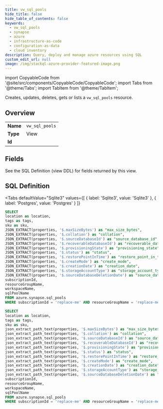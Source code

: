 ```yaml
--- 
title: vw_sql_pools
hide_title: false
hide_table_of_contents: false
keywords:
  - vw_sql_pools
  - synapse
  - azure
  - infrastructure-as-code
  - configuration-as-data
  - cloud inventory
description: Query, deploy and manage azure resources using SQL
custom_edit_url: null
image: /img/stackql-azure-provider-featured-image.png
---
```


import CopyableCode from '@site/src/components/CopyableCode/CopyableCode';
import Tabs from '@theme/Tabs';
import TabItem from '@theme/TabItem';

Creates, updates, deletes, gets or lists a <code>vw_sql_pools</code> resource.

## Overview
<table><tbody>
<tr><td><b>Name</b></td><td><code>vw_sql_pools</code></td></tr>
<tr><td><b>Type</b></td><td>View</td></tr>
<tr><td><b>Id</b></td><td><CopyableCode code="azure.synapse.vw_sql_pools" /></td></tr>
</tbody></table>

## Fields

See the SQL Definition (view DDL) for fields returned by this view.

## SQL Definition

<Tabs
defaultValue="Sqlite3"
values={[
{ label: 'Sqlite3', value: 'Sqlite3' },
{ label: 'Postgres', value: 'Postgres' }
]}
>
<TabItem value="Sqlite3">

```sql
SELECT
location as location,
tags as tags,
sku as sku,
JSON_EXTRACT(properties, '$.maxSizeBytes') as "max_size_bytes",
JSON_EXTRACT(properties, '$.collation') as "collation",
JSON_EXTRACT(properties, '$.sourceDatabaseId') as "source_database_id",
JSON_EXTRACT(properties, '$.recoverableDatabaseId') as "recoverable_database_id",
JSON_EXTRACT(properties, '$.provisioningState') as "provisioning_state",
JSON_EXTRACT(properties, '$.status') as "status",
JSON_EXTRACT(properties, '$.restorePointInTime') as "restore_point_in_time",
JSON_EXTRACT(properties, '$.createMode') as "create_mode",
JSON_EXTRACT(properties, '$.creationDate') as "creation_date",
JSON_EXTRACT(properties, '$.storageAccountType') as "storage_account_type",
JSON_EXTRACT(properties, '$.sourceDatabaseDeletionDate') as "source_database_deletion_date",
subscriptionId,
resourceGroupName,
workspaceName,
sqlPoolName
FROM azure.synapse.sql_pools
WHERE subscriptionId = 'replace-me' AND resourceGroupName = 'replace-me' AND workspaceName = 'replace-me';
```

</TabItem>
<TabItem value="Postgres">

```sql
SELECT
location as location,
tags as tags,
sku as sku,
json_extract_path_text(properties, '$.maxSizeBytes') as "max_size_bytes",
json_extract_path_text(properties, '$.collation') as "collation",
json_extract_path_text(properties, '$.sourceDatabaseId') as "source_database_id",
json_extract_path_text(properties, '$.recoverableDatabaseId') as "recoverable_database_id",
json_extract_path_text(properties, '$.provisioningState') as "provisioning_state",
json_extract_path_text(properties, '$.status') as "status",
json_extract_path_text(properties, '$.restorePointInTime') as "restore_point_in_time",
json_extract_path_text(properties, '$.createMode') as "create_mode",
json_extract_path_text(properties, '$.creationDate') as "creation_date",
json_extract_path_text(properties, '$.storageAccountType') as "storage_account_type",
json_extract_path_text(properties, '$.sourceDatabaseDeletionDate') as "source_database_deletion_date",
subscriptionId,
resourceGroupName,
workspaceName,
sqlPoolName
FROM azure.synapse.sql_pools
WHERE subscriptionId = 'replace-me' AND resourceGroupName = 'replace-me' AND workspaceName = 'replace-me';
```

</TabItem>
</Tabs>
